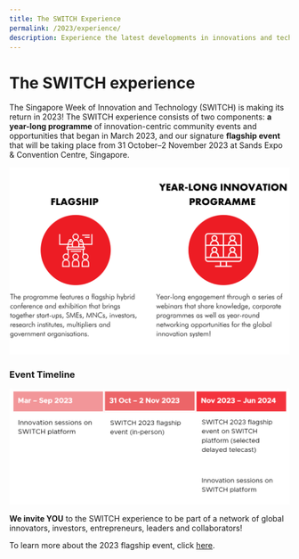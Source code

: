 ```yaml
---
title: The SWITCH Experience
permalink: /2023/experience/
description: Experience the latest developments in innovations and technology at SWITCH 2023
---
```

# The SWITCH experience

The Singapore Week of Innovation and Technology (SWITCH) is making its return in 2023! The SWITCH experience consists of two components: **a year-long programme** of innovation-centric community events and opportunities that began in March 2023, and our signature **flagship event** that will be taking place from 31 October–2 November 2023 at Sands Expo & Convention Centre, Singapore.

![SWITCH Experience Infographic](/images/switch%202022%20landing%20page/yiran_2207%20before%20launch/2207%20before%20launch%20done_switch%20components%20.png)

### Event Timeline

![](/images/2023/2023%20website%20event%20timeline%20table%20.png)

**We invite YOU** to the SWITCH experience to be part of a network of global innovators, investors, entrepreneurs, leaders and collaborators! 

To learn more about the 2023 flagship event, click [here](https://switchsg.org/2023/flagship).